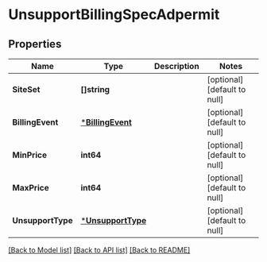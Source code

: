 # UnsupportBillingSpecAdpermit

## Properties
Name | Type | Description | Notes
------------ | ------------- | ------------- | -------------
**SiteSet** | **[]string** |  | [optional] [default to null]
**BillingEvent** | [***BillingEvent**](BillingEvent.md) |  | [optional] [default to null]
**MinPrice** | **int64** |  | [optional] [default to null]
**MaxPrice** | **int64** |  | [optional] [default to null]
**UnsupportType** | [***UnsupportType**](UnsupportType.md) |  | [optional] [default to null]

[[Back to Model list]](../README.md#documentation-for-models) [[Back to API list]](../README.md#documentation-for-api-endpoints) [[Back to README]](../README.md)


